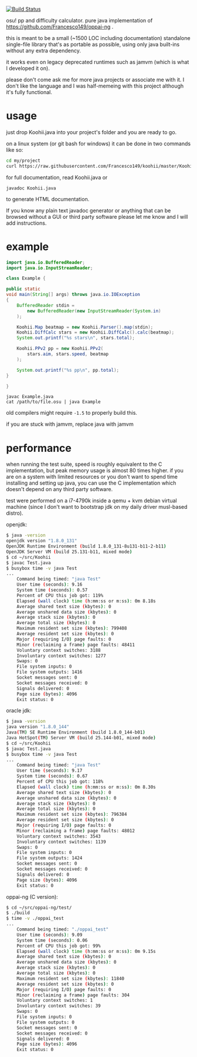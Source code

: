 [![Build Status](https://travis-ci.org/Francesco149/koohii.svg?branch=master)](https://travis-ci.org/Francesco149/koohii)

osu! pp and difficulty calculator. pure java implementation of
https://github.com/Francesco149/oppai-ng .

this is meant to be a small (~1500 LOC including documentation)
standalone single-file library that's as portable as possible,
using only java built-ins without any extra dependency.

it works even on legacy deprecated runtimes such as jamvm (which is
what I developed it on).

please don't come ask me for more java projects or associate me
with it. I don't like the language and I was half-memeing with
this project although it's fully functional.

# usage
just drop Koohii.java into your project's folder and you are ready
to go.

on a linux system (or git bash for windows) it can be done in two
commands like so:
```sh
cd my/project
curl https://raw.githubusercontent.com/Francesco149/koohii/master/Koohii.java > Koohii.java
```

for full documentation, read Koohii.java or

```
javadoc Koohii.java
```

to generate HTML documentation.

If you know any plain text javadoc generator or anything that can
be browsed without a GUI or third party software please let me know
and I will add instructions.

# example
```java
import java.io.BufferedReader;
import java.io.InputStreamReader;

class Example {

public static
void main(String[] args) throws java.io.IOException
{
    BufferedReader stdin =
        new BufferedReader(new InputStreamReader(System.in)
    );

    Koohii.Map beatmap = new Koohii.Parser().map(stdin);
    Koohii.DiffCalc stars = new Koohii.DiffCalc().calc(beatmap);
    System.out.printf("%s stars\n", stars.total);

    Koohii.PPv2 pp = new Koohii.PPv2(
        stars.aim, stars.speed, beatmap
    );

    System.out.printf("%s pp\n", pp.total);
}

}
```

```
javac Example.java
cat /path/to/file.osu | java Example
```

old compilers might require ```-1.5``` to properly build this.

if you are stuck with jamvm, replace java with jamvm

# performance
when running the test suite, speed is roughly equivalent to the C
implementation, but peak memory usage is almost 80 times higher.
if you are on a system with limited resources or you don't want to
spend time installing and setting up java, you can use the C
implementation which doesn't depend on any third party software.

test were performed on a i7-4790k inside a qemu + kvm debian
virtual machine (since I don't want to bootstrap jdk on my daily
driver musl-based distro).

openjdk:

```sh
$ java -version
openjdk version "1.8.0_131"
OpenJDK Runtime Environment (build 1.8.0_131-8u131-b11-2-b11)
OpenJDK Server VM (build 25.131-b11, mixed mode)
$ cd ~/src/Koohii
$ javac Test.java
$ busybox time -v java Test
...
    Command being timed: "java Test"
    User time (seconds): 9.16
    System time (seconds): 0.57
    Percent of CPU this job got: 119%
    Elapsed (wall clock) time (h:mm:ss or m:ss): 0m 8.18s
    Average shared text size (kbytes): 0
    Average unshared data size (kbytes): 0
    Average stack size (kbytes): 0
    Average total size (kbytes): 0
    Maximum resident set size (kbytes): 799408
    Average resident set size (kbytes): 0
    Major (requiring I/O) page faults: 0
    Minor (reclaiming a frame) page faults: 48411
    Voluntary context switches: 3188
    Involuntary context switches: 1277
    Swaps: 0
    File system inputs: 0
    File system outputs: 1416
    Socket messages sent: 0
    Socket messages received: 0
    Signals delivered: 0
    Page size (bytes): 4096
    Exit status: 0
```

oracle jdk:

```sh
$ java -version
java version "1.8.0_144"
Java(TM) SE Runtime Environment (build 1.8.0_144-b01)
Java HotSpot(TM) Server VM (build 25.144-b01, mixed mode)
$ cd ~/src/Koohii
$ javac Test.java
$ busybox time -v java Test
...
    Command being timed: "java Test"
    User time (seconds): 9.17
    System time (seconds): 0.67
    Percent of CPU this job got: 118%
    Elapsed (wall clock) time (h:mm:ss or m:ss): 0m 8.30s
    Average shared text size (kbytes): 0
    Average unshared data size (kbytes): 0
    Average stack size (kbytes): 0
    Average total size (kbytes): 0
    Maximum resident set size (kbytes): 796384
    Average resident set size (kbytes): 0
    Major (requiring I/O) page faults: 0
    Minor (reclaiming a frame) page faults: 48012
    Voluntary context switches: 3543
    Involuntary context switches: 1139
    Swaps: 0
    File system inputs: 0
    File system outputs: 1424
    Socket messages sent: 0
    Socket messages received: 0
    Signals delivered: 0
    Page size (bytes): 4096
    Exit status: 0
```

oppai-ng (C version):

```sh
$ cd ~/src/oppai-ng/test/
$ ./build
$ time -v ./oppai_test
...
    Command being timed: "./oppai_test"
    User time (seconds): 9.09
    System time (seconds): 0.06
    Percent of CPU this job got: 99%
    Elapsed (wall clock) time (h:mm:ss or m:ss): 0m 9.15s
    Average shared text size (kbytes): 0
    Average unshared data size (kbytes): 0
    Average stack size (kbytes): 0
    Average total size (kbytes): 0
    Maximum resident set size (kbytes): 11840
    Average resident set size (kbytes): 0
    Major (requiring I/O) page faults: 0
    Minor (reclaiming a frame) page faults: 304
    Voluntary context switches: 1
    Involuntary context switches: 39
    Swaps: 0
    File system inputs: 0
    File system outputs: 0
    Socket messages sent: 0
    Socket messages received: 0
    Signals delivered: 0
    Page size (bytes): 4096
    Exit status: 0
```
